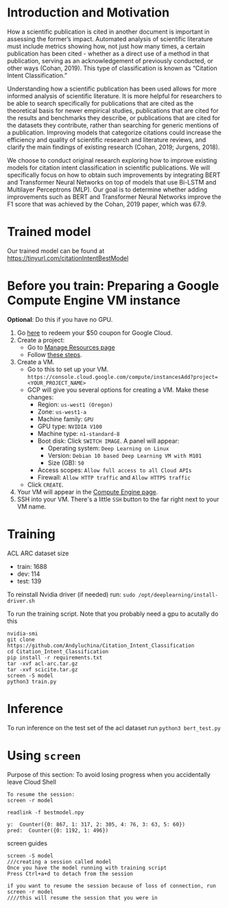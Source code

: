 # Introduction and Motivation

How a scientific publication is cited in another document is important in assessing the former’s impact. Automated analysis of scientific literature must include metrics showing how, not just how many times, a certain publication has been cited - whether as a direct use of a method in that publication, serving as an acknowledgement of previously conducted, or other ways (Cohan, 2019). This type of classification is known as “Citation Intent Classification.”

Understanding how a scientific publication has been used allows for more informed analysis of scientific literature. It is more helpful for researchers to be able to search specifically for publications that are cited as the theoretical basis for newer empirical studies, publications that are cited for the results and benchmarks they describe, or publications that are cited for the datasets they contribute, rather than searching for generic mentions of a publication. Improving models that categorize citations could increase the efficiency and quality of scientific research and literature reviews, and clarify the main findings of existing research (Cohan, 2019; Jurgens, 2018).

We choose to conduct original research exploring how to improve existing models for citation intent classification in scientific publications. We will specifically focus on how to obtain such improvements by integrating BERT and Transformer Neural Networks on top of models that use Bi-LSTM and Multilayer Perceptrons (MLP). Our goal is to determine whether adding improvements such as BERT and Transformer Neural Networks improve the F1 score that was achieved by the Cohan, 2019 paper, which was 67.9.


# Trained model
Our trained model can be found at https://tinyurl.com/citationIntentBestModel

# Before you train: Preparing a Google Compute Engine VM instance
**Optional**: Do this if you have no GPU.
1. Go [here](https://gcp.secure.force.com/GCPEDU?cid=8qQrEkGd0H8GsvikMXIrOhFp89a11IvCa2lptANyWistTURZnoe01KKeoznU836Q/) to redeem your $50 coupon for Google Cloud.
2. Create a project:
    - Go to [Manage Resources page](https://console.cloud.google.com/cloud-resource-manager?walkthrough_id=resource-manager--create-project)
    - Follow [these steps](https://cloud.google.com/resource-manager/docs/creating-managing-projects#creating_a_project).
3. Create a VM.
    - Go to this to set up your VM. `https://console.cloud.google.com/compute/instancesAdd?project=<YOUR_PROJECT_NAME>`
    - GCP will give you several options for creating a VM. Make these changes:
        - Region: `us-west1 (Oregon)`
        - Zone: `us-west1-a`
        - Machine family: `GPU`
        - GPU type: `NVIDIA V100`
        - Machine type: `n1-standard-8`
        - Boot disk: Click `SWITCH IMAGE`. A panel will appear:
            - Operating system: `Deep Learning on Linux`
            - Version: `Debian 10 based Deep Learning VM with M101`
            - Size (GB): `50`
        - Access scopes: `Allow full access to all Cloud APIs`
        - Firewall: `Allow HTTP traffic` and `Allow HTTPS traffic`
    - Click `CREATE`.
4. Your VM will appear in the [Compute Engine page](https://console.cloud.google.com/compute/instances).
5. SSH into your VM. There's a little `SSH` button to the far right next to your VM name.

# Training
ACL ARC dataset size
- train: 1688
- dev: 114
- test: 139

To reinstall Nvidia driver (if needed) run:
`sudo /opt/deeplearning/install-driver.sh`

To run the training script. Note that you probably need a gpu to acutally do this
```
nvidia-smi
git clone https://github.com/Andyluchina/Citation_Intent_Classification
cd Citation_Intent_Classification
pip install -r requirements.txt
tar -xvf acl-arc.tar.gz 
tar -xvf scicite.tar.gz 
screen -S model
python3 train.py
```
# Inference
To run inference on the test set of the acl dataset run
```python3 bert_test.py```

# Using `screen`
Purpose of this section: To avoid losing progress when you accidentally leave Cloud Shell
```
To resume the session:
screen -r model 

readlink -f bestmodel.npy

y:  Counter({0: 867, 1: 317, 2: 305, 4: 76, 3: 63, 5: 60})
pred:  Counter({0: 1192, 1: 496})
```

screen guides
```
screen -S model 
///creating a session called model
Once you have the model running with training script
Press Ctrl+a+d to detach from the session

if you want to resume the session because of loss of connection, run
screen -r model 
////this will resume the session that you were in
```


